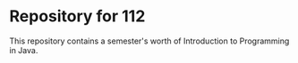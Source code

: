 # Repository for 112

This repository contains a semester's worth of Introduction to Programming in Java.
